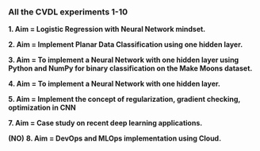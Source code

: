 ### All the CVDL experiments 1-10

**1. Aim = Logistic Regression with Neural Network mindset.**

**2. Aim = Implement Planar Data Classification using one hidden layer.**

**3. Aim = To implement a Neural Network with one hidden layer using Python and NumPy for binary classification on the Make Moons dataset.**

**4. Aim = To implement a Neural Network with one hidden layer.**

**5. Aim = Implement the concept of regularization, gradient checking, optimization in CNN**

**7. Aim = Case study on recent deep learning applications.**

 **(NO)** **8. Aim = DevOps and MLOps implementation using Cloud.**

